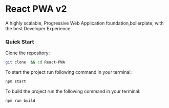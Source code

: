 
# React PWA v2
A highly scalable, Progressive Web Application foundation,boilerplate, with the best Developer Experience.


### Quick Start
Clone the repository:
```bash
git clone  && cd React-PWA 
```


To start the project run following command in your terminal:
```bash
npm start
```

To build the project run the following command in your terminal:
```bash
npm run build
```
